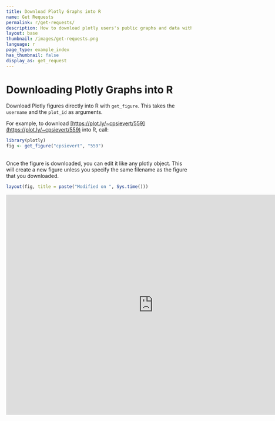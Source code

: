 ```yaml
---
title: Download Plotly Graphs into R
name: Get Requests
permalink: r/get-requests/
description: How to download plotly users's public graphs and data with R.
layout: base
thumbnail: /images/get-requests.png
language: r
page_type: example_index
has_thumbnail: false
display_as: get_request
---
```


# Downloading Plotly Graphs into R



Download Plotly figures directly into R with `get_figure`. This takes the `username` and the `plot_id` as arguments.

For example, to download [https://plot.ly/~cpsievert/559](https://plot.ly/~cpsievert/559) into R, call:


```r
library(plotly)
fig <- get_figure("cpsievert", "559")
```

<br>
Once the figure is downloaded, you can edit it like any plotly object. This will create a new figure unless you specify the same filename as the figure that you downloaded.


```r
layout(fig, title = paste("Modified on ", Sys.time()))
```

<iframe height="600" id="igraph" scrolling="no" seamless="seamless" src="https://plot.ly/~RPlotBot/537.embed" width="800" frameBorder="0"></iframe>
